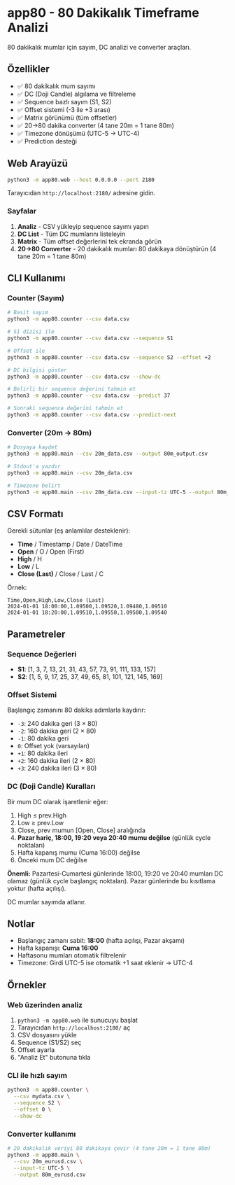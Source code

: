 # app80 - 80 Dakikalık Timeframe Analizi

80 dakikalık mumlar için sayım, DC analizi ve converter araçları.

## Özellikler

- ✅ 80 dakikalık mum sayımı
- ✅ DC (Doji Candle) algılama ve filtreleme
- ✅ Sequence bazlı sayım (S1, S2)
- ✅ Offset sistemi (-3 ile +3 arası)
- ✅ Matrix görünümü (tüm offsetler)
- ✅ 20→80 dakika converter (4 tane 20m = 1 tane 80m)
- ✅ Timezone dönüşümü (UTC-5 → UTC-4)
- ✅ Prediction desteği

## Web Arayüzü

```bash
python3 -m app80.web --host 0.0.0.0 --port 2180
```

Tarayıcıdan `http://localhost:2180/` adresine gidin.

### Sayfalar

1. **Analiz** - CSV yükleyip sequence sayımı yapın
2. **DC List** - Tüm DC mumlarını listeleyin
3. **Matrix** - Tüm offset değerlerini tek ekranda görün
4. **20→80 Converter** - 20 dakikalık mumları 80 dakikaya dönüştürün (4 tane 20m = 1 tane 80m)

## CLI Kullanımı

### Counter (Sayım)

```bash
# Basit sayım
python3 -m app80.counter --csv data.csv

# S1 dizisi ile
python3 -m app80.counter --csv data.csv --sequence S1

# Offset ile
python3 -m app80.counter --csv data.csv --sequence S2 --offset +2

# DC bilgisi göster
python3 -m app80.counter --csv data.csv --show-dc

# Belirli bir sequence değerini tahmin et
python3 -m app80.counter --csv data.csv --predict 37

# Sonraki sequence değerini tahmin et
python3 -m app80.counter --csv data.csv --predict-next
```

### Converter (20m → 80m)

```bash
# Dosyaya kaydet
python3 -m app80.main --csv 20m_data.csv --output 80m_output.csv

# Stdout'a yazdır
python3 -m app80.main --csv 20m_data.csv

# Timezone belirt
python3 -m app80.main --csv 20m_data.csv --input-tz UTC-5 --output 80m_data.csv
```

## CSV Formatı

Gerekli sütunlar (eş anlamlılar desteklenir):
- **Time** / Timestamp / Date / DateTime
- **Open** / O / Open (First)
- **High** / H
- **Low** / L
- **Close (Last)** / Close / Last / C

Örnek:
```csv
Time,Open,High,Low,Close (Last)
2024-01-01 18:00:00,1.09500,1.09520,1.09480,1.09510
2024-01-01 18:20:00,1.09510,1.09550,1.09500,1.09540
```

## Parametreler

### Sequence Değerleri
- **S1**: [1, 3, 7, 13, 21, 31, 43, 57, 73, 91, 111, 133, 157]
- **S2**: [1, 5, 9, 17, 25, 37, 49, 65, 81, 101, 121, 145, 169]

### Offset Sistemi
Başlangıç zamanını 80 dakika adımlarla kaydırır:
- `-3`: 240 dakika geri (3 × 80)
- `-2`: 160 dakika geri (2 × 80)
- `-1`: 80 dakika geri
- `0`: Offset yok (varsayılan)
- `+1`: 80 dakika ileri
- `+2`: 160 dakika ileri (2 × 80)
- `+3`: 240 dakika ileri (3 × 80)

### DC (Doji Candle) Kuralları

Bir mum DC olarak işaretlenir eğer:
1. High ≤ prev.High
2. Low ≥ prev.Low
3. Close, prev mumun [Open, Close] aralığında
4. **Pazar hariç, 18:00, 19:20 veya 20:40 mumu değilse** (günlük cycle noktaları)
5. Hafta kapanış mumu (Cuma 16:00) değilse
6. Önceki mum DC değilse

**Önemli:** Pazartesi-Cumartesi günlerinde 18:00, 19:20 ve 20:40 mumları DC olamaz (günlük cycle başlangıç noktaları). Pazar günlerinde bu kısıtlama yoktur (hafta açılışı).

DC mumlar sayımda atlanır.

## Notlar

- Başlangıç zamanı sabit: **18:00** (hafta açılışı, Pazar akşamı)
- Hafta kapanışı: **Cuma 16:00**
- Haftasonu mumları otomatik filtrelenir
- Timezone: Girdi UTC-5 ise otomatik +1 saat eklenir → UTC-4

## Örnekler

### Web üzerinden analiz
1. `python3 -m app80.web` ile sunucuyu başlat
2. Tarayıcıdan `http://localhost:2180/` aç
3. CSV dosyasını yükle
4. Sequence (S1/S2) seç
5. Offset ayarla
6. "Analiz Et" butonuna tıkla

### CLI ile hızlı sayım
```bash
python3 -m app80.counter \
  --csv mydata.csv \
  --sequence S2 \
  --offset 0 \
  --show-dc
```

### Converter kullanımı
```bash
# 20 dakikalık veriyi 80 dakikaya çevir (4 tane 20m = 1 tane 80m)
python3 -m app80.main \
  --csv 20m_eurusd.csv \
  --input-tz UTC-5 \
  --output 80m_eurusd.csv
```
